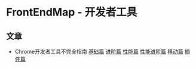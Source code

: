 # FrontEndMap - 开发者工具

## 文章

- Chrome开发者工具不完全指南 [基础篇](http://web.jobbole.com/82558/) [进阶篇](http://web.jobbole.com/82562/) [性能篇](http://web.jobbole.com/82576/) [性能进阶篇](http://web.jobbole.com/82590/) [移动篇](http://web.jobbole.com/82612/) [插件篇](http://web.jobbole.com/82701/)